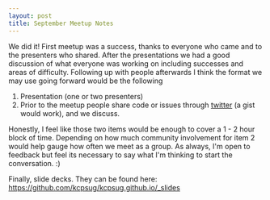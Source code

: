 ```yaml
---
layout: post
title: September Meetup Notes
---
```


We did it! First meetup was a success, thanks to everyone who came and to the presenters who shared. After the presentations we had a good discussion of what everyone was working on including successes and areas of difficulty. Following up with people afterwards I think the format we may use going forward would be the following

1. Presentation (one or two presenters)
2. Prior to the meetup people share code or issues through [twitter] (a gist would work), and we discuss.

Honestly, I feel like those two items would be enough to cover a 1 - 2 hour block of time. Depending on how much community involvement for item 2 would help gauge how often we meet as a group. As always, I'm open to feedback but feel its necessary to say what I'm thinking to start the conversation. :)

Finally, slide decks. They can be found here: https://github.com/kcpsug/kcpsug.github.io/_slides


[Robin Haberstroh]: http://www.twitter.com/strohland

[Bryce McDonald]: http://www.twitter.com/_brycemcdonald

[twitter]: http://www.twitter.com/kcpsug